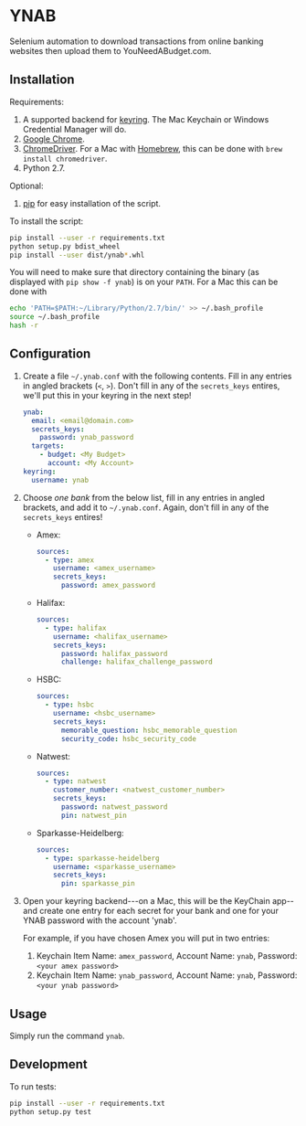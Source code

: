 YNAB
====

Selenium automation to download transactions from online banking websites
then upload them to YouNeedABudget.com.

Installation
------------

Requirements:

1. A supported backend for [keyring](https://pypi.python.org/pypi/keyring). The Mac Keychain or Windows Credential Manager will do.
1. [Google Chrome](https://www.google.com/chrome).
1. [ChromeDriver](https://sites.google.com/a/chromium.org/chromedriver/). For a Mac with [Homebrew](https://brew.sh), this can be done with `brew install chromedriver`.
1. Python 2.7.

Optional:

1. [pip](https://pip.pypa.io) for easy installation of the script.

To install the script:

```bash
pip install --user -r requirements.txt
python setup.py bdist_wheel
pip install --user dist/ynab*.whl
```

You will need to make sure that directory containing the binary (as displayed with `pip show -f ynab`) is on your `PATH`. For a Mac this can be done with

```bash
echo 'PATH=$PATH:~/Library/Python/2.7/bin/' >> ~/.bash_profile
source ~/.bash_profile
hash -r
```

Configuration
-------------

1. Create a file `~/.ynab.conf` with the following contents. Fill in any entries in angled brackets (`<`, `>`).
   Don't fill in any of the `secrets_keys` entires, we'll put this in your keyring in the next step!

   ```yml
   ynab:
     email: <email@domain.com>
     secrets_keys:
       password: ynab_password
     targets:
       - budget: <My Budget>
         account: <My Account>
   keyring:
     username: ynab
   ```

2. Choose *one bank* from the below list, fill in any entries in angled brackets, and add it to `~/.ynab.conf`.
   Again, don't fill in any of the `secrets_keys` entires!

   - Amex:
     ```yml
     sources:
       - type: amex
         username: <amex_username>
         secrets_keys:
           password: amex_password
     ```

   - Halifax:
     ```yml
     sources:
       - type: halifax
         username: <halifax_username>
         secrets_keys:
           password: halifax_password
           challenge: halifax_challenge_password
     ```

   - HSBC:
     ```yml
     sources:
       - type: hsbc
         username: <hsbc_username>
         secrets_keys:
           memorable_question: hsbc_memorable_question
           security_code: hsbc_security_code
      ```

   - Natwest:
     ```yml
     sources:
       - type: natwest
         customer_number: <natwest_customer_number>
         secrets_keys:
           password: natwest_password
           pin: natwest_pin
     ```

   - Sparkasse-Heidelberg:
     ```yml
     sources:
       - type: sparkasse-heidelberg
         username: <sparkasse_username>
         secrets_keys:
           pin: sparkasse_pin
     ```

1. Open your keyring backend---on a Mac, this will be the KeyChain app--and create one entry for each secret for your bank and one for your YNAB password with the account 'ynab'.

   For example, if you have chosen Amex you will put in two entries:

   1. Keychain Item Name: `amex_password`, Account Name: `ynab`, Password: `<your amex password>`
   1. Keychain Item Name: `ynab_password`, Account Name: `ynab`, Password: `<your ynab password>`

Usage
-------------

Simply run the command `ynab`.

Development
-----------

To run tests:

```bash
pip install --user -r requirements.txt
python setup.py test
```

